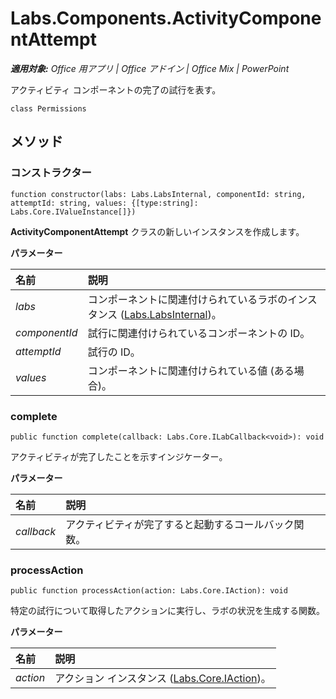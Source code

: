 
# <a name="labs.components.activitycomponentattempt"></a>Labs.Components.ActivityComponentAttempt

 _**適用対象:** Office 用アプリ | Office アドイン | Office Mix | PowerPoint_

アクティビティ コンポーネントの完了の試行を表す。

```
class Permissions
```


## <a name="methods"></a>メソッド




### <a name="constructor"></a>コンストラクター

 `function constructor(labs: Labs.LabsInternal, componentId: string, attemptId: string, values: {[type:string]: Labs.Core.IValueInstance[]})`

**ActivityComponentAttempt** クラスの新しいインスタンスを作成します。

 **パラメーター**


|**名前**|**説明**|
|:-----|:-----|
| _labs_|コンポーネントに関連付けられているラボのインスタンス ([Labs.LabsInternal](http://msdn.microsoft.com/library/599fb2c4-bb16-4422-84ad-10ed85a14018.aspx))。|
| _componentId_|試行に関連付けられているコンポーネントの ID。|
| _attemptId_|試行の ID。|
| _values_|コンポーネントに関連付けられている値 (ある場合)。|

### <a name="complete"></a>complete

 `public function complete(callback: Labs.Core.ILabCallback<void>): void`

アクティビティが完了したことを示すインジケーター。

 **パラメーター**


|**名前**|**説明**|
|:-----|:-----|
| _callback_|アクティビティが完了すると起動するコールバック関数。|

### <a name="processaction"></a>processAction

 `public function processAction(action: Labs.Core.IAction): void`

特定の試行について取得したアクションに実行し、ラボの状況を生成する関数。

 **パラメーター**


|**名前**|**説明**|
|:-----|:-----|
| _action_|アクション インスタンス ([Labs.Core.IAction](../../reference/office-mix/labs.core.iaction.md))。|
